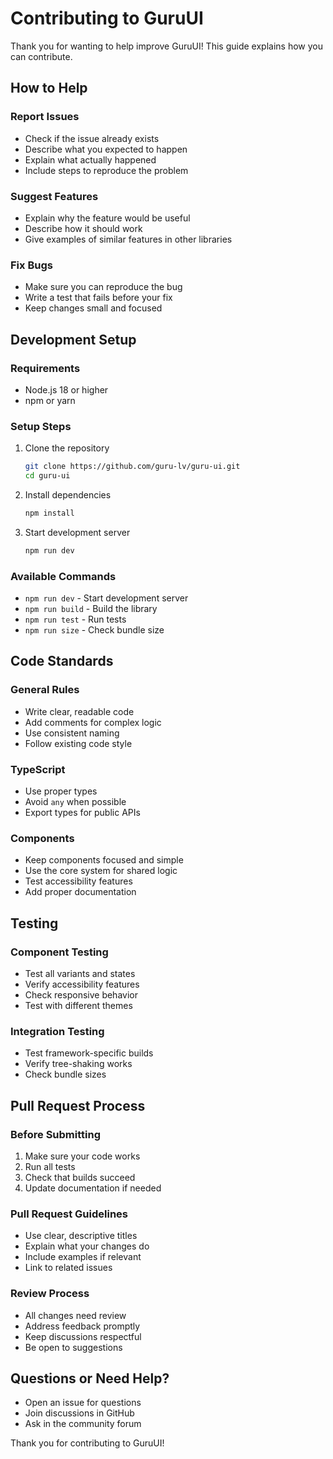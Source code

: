 # Contributing to GuruUI

Thank you for wanting to help improve GuruUI! This guide explains how you can contribute.

## How to Help

### Report Issues
- Check if the issue already exists
- Describe what you expected to happen
- Explain what actually happened
- Include steps to reproduce the problem

### Suggest Features
- Explain why the feature would be useful
- Describe how it should work
- Give examples of similar features in other libraries

### Fix Bugs
- Make sure you can reproduce the bug
- Write a test that fails before your fix
- Keep changes small and focused

## Development Setup

### Requirements
- Node.js 18 or higher
- npm or yarn

### Setup Steps
1. Clone the repository
   ```bash
   git clone https://github.com/guru-lv/guru-ui.git
   cd guru-ui
   ```

2. Install dependencies
   ```bash
   npm install
   ```

3. Start development server
   ```bash
   npm run dev
   ```

### Available Commands
- `npm run dev` - Start development server
- `npm run build` - Build the library
- `npm run test` - Run tests
- `npm run size` - Check bundle size

## Code Standards

### General Rules
- Write clear, readable code
- Add comments for complex logic
- Use consistent naming
- Follow existing code style

### TypeScript
- Use proper types
- Avoid `any` when possible
- Export types for public APIs

### Components
- Keep components focused and simple
- Use the core system for shared logic
- Test accessibility features
- Add proper documentation

## Testing

### Component Testing
- Test all variants and states
- Verify accessibility features
- Check responsive behavior
- Test with different themes

### Integration Testing
- Test framework-specific builds
- Verify tree-shaking works
- Check bundle sizes

## Pull Request Process

### Before Submitting
1. Make sure your code works
2. Run all tests
3. Check that builds succeed
4. Update documentation if needed

### Pull Request Guidelines
- Use clear, descriptive titles
- Explain what your changes do
- Include examples if relevant
- Link to related issues

### Review Process
- All changes need review
- Address feedback promptly
- Keep discussions respectful
- Be open to suggestions

## Questions or Need Help?

- Open an issue for questions
- Join discussions in GitHub
- Ask in the community forum

Thank you for contributing to GuruUI!
